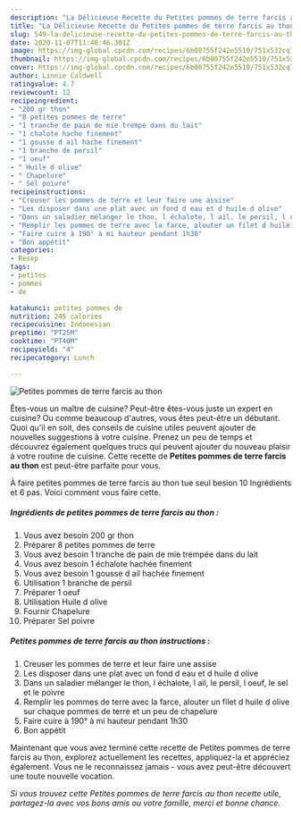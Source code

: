 ```yaml
---
description: "La Délicieuse Recette du Petites pommes de terre farcis au thon"
title: "La Délicieuse Recette du Petites pommes de terre farcis au thon"
slug: 549-la-delicieuse-recette-du-petites-pommes-de-terre-farcis-au-thon
date: 2020-11-07T11:48:46.301Z
image: https://img-global.cpcdn.com/recipes/6b00755f242e5510/751x532cq70/petites-pommes-de-terre-farcis-au-thon-photo-principale-de-la-recette.jpg
thumbnail: https://img-global.cpcdn.com/recipes/6b00755f242e5510/751x532cq70/petites-pommes-de-terre-farcis-au-thon-photo-principale-de-la-recette.jpg
cover: https://img-global.cpcdn.com/recipes/6b00755f242e5510/751x532cq70/petites-pommes-de-terre-farcis-au-thon-photo-principale-de-la-recette.jpg
author: Linnie Caldwell
ratingvalue: 4.7
reviewcount: 12
recipeingredient:
- "200 gr thon"
- "8 petites pommes de terre"
- "1 tranche de pain de mie trempe dans du lait"
- "1 chalote hache finement"
- "1 gousse d ail hache finement"
- "1 branche de persil"
- "1 oeuf"
- " Huile d olive"
- " Chapelure"
- " Sel poivre"
recipeinstructions:
- "Creuser les pommes de terre et leur faire une assise"
- "Les disposer dans une plat avec un fond d eau et d huile d olive"
- "Dans un saladier mélanger le thon, l échalote, l ail, le persil, l oeuf, le sel et le poivre"
- "Remplir les pommes de terre avec la farce, alouter un filet d huile d olive sur chaque pommes de terre et un peu de chapelure"
- "Faire cuire à 190° à mi hauteur pendant 1h30"
- "Bon appétit"
categories:
- Resep
tags:
- petites
- pommes
- de

katakunci: petites pommes de 
nutrition: 245 calories
recipecuisine: Indonesian
preptime: "PT25M"
cooktime: "PT40M"
recipeyield: "4"
recipecategory: Lunch

---
```



![Petites pommes de terre farcis au thon](https://img-global.cpcdn.com/recipes/6b00755f242e5510/751x532cq70/petites-pommes-de-terre-farcis-au-thon-photo-principale-de-la-recette.jpg)

Êtes-vous un maître de cuisine? Peut-être êtes-vous juste un expert en cuisine? Ou comme beaucoup d'autres, vous êtes peut-être un débutant. Quoi qu'il en soit, des conseils de cuisine utiles peuvent ajouter de nouvelles suggestions à votre cuisine. Prenez un peu de temps et découvrez également quelques trucs qui peuvent ajouter du nouveau plaisir à votre routine de cuisine. Cette recette de <strong> Petites pommes de terre farcis au thon </strong> est peut-être parfaite pour vous.

<!--inarticleads1-->

À faire petites pommes de terre farcis au thon tue seul besion 10 Ingrédients et 6 pas. Voici comment vous faire cette.

##### Ingrédients de petites pommes de terre farcis au thon :

1. Vous avez besoin 200 gr thon
1. Préparer 8 petites pommes de terre
1. Vous avez besoin 1 tranche de pain de mie trempée dans du lait
1. Vous avez besoin 1 échalote hachée finement
1. Vous avez besoin 1 gousse d ail hachée finement
1. Utilisation 1 branche de persil
1. Préparer 1 oeuf
1. Utilisation  Huile d olive
1. Fournir  Chapelure
1. Préparer  Sel poivre




<!--inarticleads2-->

##### Petites pommes de terre farcis au thon instructions :

1. Creuser les pommes de terre et leur faire une assise
1. Les disposer dans une plat avec un fond d eau et d huile d olive
1. Dans un saladier mélanger le thon, l échalote, l ail, le persil, l oeuf, le sel et le poivre
1. Remplir les pommes de terre avec la farce, alouter un filet d huile d olive sur chaque pommes de terre et un peu de chapelure
1. Faire cuire à 190° à mi hauteur pendant 1h30
1. Bon appétit




<!--inarticleads1-->

<p>
Maintenant que vous avez terminé cette recette de Petites pommes de terre farcis au thon, explorez actuellement les recettes, appliquez-la et appréciez également. Vous ne le reconnaissez jamais - vous avez peut-être découvert une toute nouvelle vocation.
</p>

<p>
<i>Si vous trouvez cette Petites pommes de terre farcis au thon recette utile, partagez-la avec vos bons amis ou votre famille, merci et bonne chance.</i>
</p>
